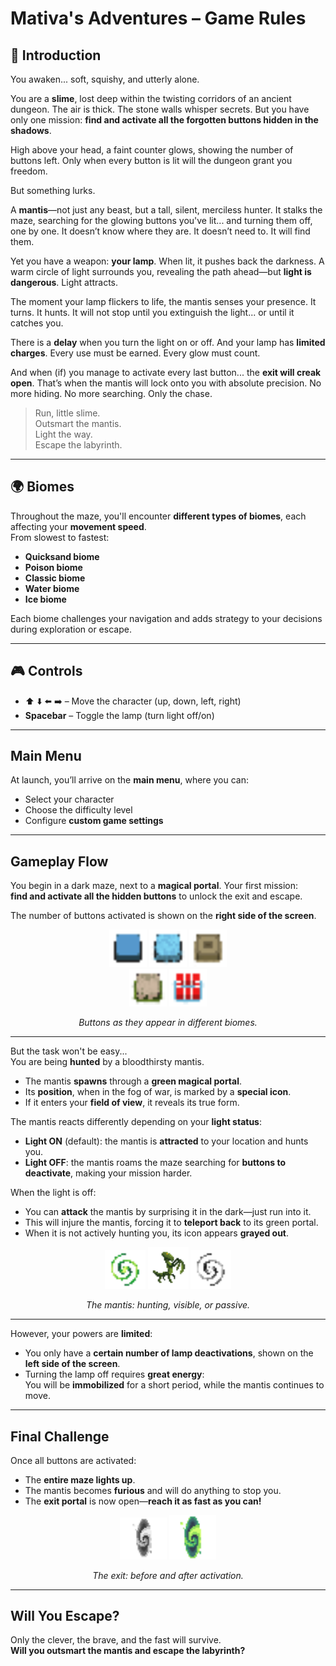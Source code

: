 # Mativa's Adventures – Game Rules

## 🧭 Introduction

You awaken... soft, squishy, and utterly alone.

You are a **slime**, lost deep within the twisting corridors of an ancient dungeon. The air is thick. The stone walls whisper secrets. But you have only one mission: **find and activate all the forgotten buttons hidden in the shadows**.

High above your head, a faint counter glows, showing the number of buttons left. Only when every button is lit will the dungeon grant you freedom.

But something lurks.

A **mantis**—not just any beast, but a tall, silent, merciless hunter. It stalks the maze, searching for the glowing buttons you've lit... and turning them off, one by one. It doesn’t know where they are. It doesn’t need to. It will find them.

Yet you have a weapon: **your lamp**. When lit, it pushes back the darkness. A warm circle of light surrounds you, revealing the path ahead—but **light is dangerous**. Light attracts.

The moment your lamp flickers to life, the mantis senses your presence. It turns. It hunts. It will not stop until you extinguish the light... or until it catches you.

There is a **delay** when you turn the light on or off. And your lamp has **limited charges**. Every use must be earned. Every glow must count.

And when (if) you manage to activate every last button... the **exit will creak open**. That’s when the mantis will lock onto you with absolute precision. No more hiding. No more searching. Only the chase.

> Run, little slime.  
> Outsmart the mantis.  
> Light the way.  
> Escape the labyrinth.

---

## 🌍 Biomes

Throughout the maze, you'll encounter **different types of biomes**, each affecting your **movement speed**.  
From slowest to fastest:

- **Quicksand biome**
- **Poison biome**
- **Classic biome**
- **Water biome**
- **Ice biome**

Each biome challenges your navigation and adds strategy to your decisions during exploration or escape.

---

## 🎮 Controls

- ⬆️ ⬇️ ⬅️ ➡️ – Move the character (up, down, left, right)  
- **Spacebar** – Toggle the lamp (turn light off/on)

---

## Main Menu

At launch, you’ll arrive on the **main menu**, where you can:
- Select your character
- Choose the difficulty level
- Configure **custom game settings**

---

## Gameplay Flow

You begin in a dark maze, next to a **magical portal**. Your first mission:  
**find and activate all the hidden buttons** to unlock the exit and escape.

The number of buttons activated is shown on the **right side of the screen**.

<p align="center">
  <img src="img/button_icon.png" width="60"/>
  <img src="img/button_ice.png" width="60"/>
  <img src="img/button_sand.png" width="60"/>
  <br/>
  <img src="img/button_swamp.png" width="60"/>
  <img src="img/button_water.png" width="60"/>
</p>

<p align="center"><em>Buttons as they appear in different biomes.</em></p>

---

But the task won't be easy...  
You are being **hunted** by a bloodthirsty mantis.

- The mantis **spawns** through a **green magical portal**.
- Its **position**, when in the fog of war, is marked by a **special icon**.
- If it enters your **field of view**, it reveals its true form.

The mantis reacts differently depending on your **light status**:

- **Light ON** (default): the mantis is **attracted** to your location and hunts you.
- **Light OFF**: the mantis roams the maze searching for **buttons to deactivate**, making your mission harder.

When the light is off:
- You can **attack** the mantis by surprising it in the dark—just run into it.
- This will injure the mantis, forcing it to **teleport back** to its green portal.
- When it is not actively hunting you, its icon appears **grayed out**.

<p align="center">
  <img src="img/monster_icon_hunt.png" width="65"/>
  <img src="img/monster_walk.png" width="65"/>
  <img src="img/monster_icon_chill.png" width="65"/>
</p>

<p align="center"><em>The mantis: hunting, visible, or passive.</em></p>

---

However, your powers are **limited**:

- You only have a **certain number of lamp deactivations**, shown on the **left side of the screen**.
- Turning the lamp off requires **great energy**:  
  You will be **immobilized** for a short period, while the mantis continues to move.

---

## Final Challenge

Once all buttons are activated:
- The **entire maze lights up**.
- The mantis becomes **furious** and will do anything to stop you.
- The **exit portal** is now open—**reach it as fast as you can!**

<p align="center">
  <img src="img/exit_portal_close.png" width="75"/>
  <img src="img/exit_portal.png" width="75"/>
</p>

<p align="center"><em>The exit: before and after activation.</em></p>

---

## Will You Escape?

Only the clever, the brave, and the fast will survive.  
**Will you outsmart the mantis and escape the labyrinth?**
